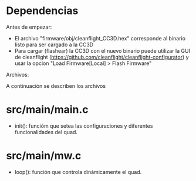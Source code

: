 # Dependencias

Antes de empezar:

* El archivo "firmware/obj/cleanflight_CC3D.hex" corresponde al binario listo para ser cargado a la CC3D
* Para cargar (flashear) la CC3D con el nuevo binario puede utilizar la GUI
de cleanflight (https://github.com/cleanflight/cleanflight-configurator) y usar la opcion "Load Firmware[Local] > Flash Firmware"

Archivos:

A continuación se describen los archivos

# src/main/main.c
* init(): funcióm que setea las configuraciones y diferentes funcionalidades del quad.


# src/main/mw.c
* loop(): función que controla dinámicamente el quad.